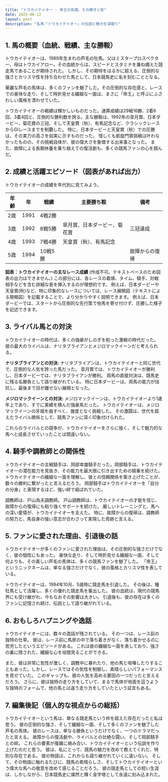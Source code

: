 ```yaml
---
title: "トウカイテイオー - 帝王の系譜、その輝きと影"
date: 2025-06-12
layout: post
description: "名馬『トウカイテイオー』の伝説と魅力を深堀り"
---
```


## 1. 馬の概要（血統、戦績、主な勝鞍）

トウカイテイオーは、1989年生まれの芦毛の牡馬。父はミスタープロスペクター、母はトウカイアロー。その血統からは、スピードとスタミナを兼ね備えた競走馬であることが期待された。  しかし、その期待をはるかに超える、圧倒的な強さとカリスマ性を持ち合わせた馬として、日本競馬史に名を刻むこととなる。

華麗な芦毛の馬体は、多くのファンを魅了した。その圧倒的な存在感と、レースでの豪快な走り、そして時折見せる繊細な一面は、まさに「帝王」と呼ぶにふさわしい風格を漂わせていた。

トウカイテイオーの戦績は輝かしいものだった。通算成績は29戦16勝、2着6回、3着4回と、圧倒的な勝利数を誇る。主な勝鞍は、1992年の皐月賞、日本ダービー、菊花賞の三冠、そして天皇賞（秋）、有馬記念など、クラシックレースからGIレースまでを制覇した。  特に、日本ダービーと天皇賞（秋）での圧勝は、その実力の高さを如実に示すものだった。  惜しくも凱旋門賞挑戦は叶わなかったものの、その挑戦自体が、彼の偉大さを象徴する出来事となった。  また、故障による長期休養を乗り越えての復活劇も、多くの競馬ファンの心を掴んだ。


## 2. 成績と活躍エピソード（図表があれば出力）

トウカイテイオーの成績を年代別に見てみよう。

| 年齢 | 年 | 戦績 | 主要勝ち鞍 | 備考 |
|---|---|---|---|---|
| 2歳 | 1991 | 4戦2勝 |  |  |
| 3歳 | 1992 | 8戦5勝 | 皐月賞、日本ダービー、菊花賞 | 三冠達成 |
| 4歳 | 1993 | 7戦4勝 | 天皇賞（秋）、有馬記念 |  |
| 5歳 | 1994 | 10戦5勝 |  | 故障からの復帰 |


**図表：トウカイテイオーの主なレース成績** (作成不可。テキストベースのため図表の出力はできません。)  この部分には、各レースの着順、タイム、騎手、対戦相手などを含む詳細な表を挿入するのが理想的です。  例えば、日本ダービーや天皇賞(秋)など、特に印象的なレースについては、レース展開図（テキストによる簡略図）を記載することで、より分かりやすく説明できます。 例えば、日本ダービーでは、スタートから圧倒的な先行策で他馬を寄せ付けず、圧勝した様子を記述できます。


## 3. ライバル馬との対決

トウカイテイオーの時代は、多くの強豪がしのぎを削った激戦の時代だった。  彼の最大のライバルは、ナリタブライアンとメジロマックイーンだと考えられる。

**ナリタブライアンとの対決:**  ナリタブライアンは、トウカイテイオーと同じ世代で、圧倒的な人気を誇った馬だった。  皐月賞では、トウカイテイオーが勝利し、日本ダービーでは、ナリタブライアンが勝利。  両馬の直接対決は、競馬史に残る名勝負として語り継がれている。  特に日本ダービーは、両馬の能力が拮抗し、最後まで目が離せない展開となった。

**メジロマックイーンとの対決:** メジロマックイーンは、トウカイテイオーより1歳年上であり、すでに実績を積んだ強豪馬だった。  トウカイテイオーは、メジロマックイーンの牙城を崩すべく、幾度となく挑戦した。  その激闘は、世代を超えたライバル関係として、競馬ファンに深く印象付けられた。

これらのライバルとの競争が、トウカイテイオーをさらに強く、そして魅力的な馬へと成長させていったことは間違いない。


## 4. 騎手や調教師との関係性

トウカイテイオーの主戦騎手は、岡部幸雄騎手だった。岡部騎手は、トウカイテイオーの潜在能力を見抜き、その能力を最大限に引き出すための騎乗を続けた。  トウカイテイオーの繊細な一面を理解し、彼との信頼関係を築き上げたことが、数々の勝利に繋がったと言えるだろう。  岡部騎手はトウカイテイオーを「自分の分身」と表現するほど、強い絆で結ばれていた。

調教師は、戸山為夫調教師。  戸山調教師は、トウカイテイオーの才能を信じ、故障からの復帰にも粘り強くサポートを続けた。  厳しいトレーニングと、馬への深い愛情が、トウカイテイオーを支えた。  特に、故障からの復帰は、調教師の努力と、馬自身の強い意志が合わさって実現した奇跡と言える。


## 5. ファンに愛された理由、引退後の話

トウカイテイオーが多くのファンに愛された理由は、その圧倒的な強さだけでなく、彼の個性にもあった。  豪快な走り、そして時折見せる繊細な一面、そして何よりも、その美しい芦毛の馬体は、多くの競馬ファンを魅了した。  「帝王」というニックネームは、単なる強さだけでなく、彼の風格とカリスマ性を表している。

トウカイテイオーは、1994年10月、5歳時に競走馬を引退した。  その後は、種牡馬として活躍し、多くの優れた競走馬を輩出した。  彼の血統は、現代の競馬界にも受け継がれ、今もなおその影響は大きい。  引退後も、彼の存在は多くのファンに記憶され続け、伝説として語り継がれている。


## 6. おもしろハプニングや逸話

トウカイテイオーには、数々の逸話が残されている。  その一つは、レース前の独特の仕草。  彼は、レース前に馬房の中で落ち着きがなく、落ち着かせるのに苦労したというエピソードがある。  これは彼の繊細な一面を表しており、強さの裏に隠された、繊細な心を垣間見ることができる。

また、彼は非常に気性が激しく、調教中に暴れたり、他の馬と喧嘩したりすることもあった。しかし、レースではその気性を制御し、素晴らしいパフォーマンスを見せていた。  このギャップも、彼の人気を高める要因の一つだったと言えるだろう。  さらに、彼は独特の走り方をしていて、まるで馬体が地面を這うような独特のフォームで、他の馬とは違う走り方をしていたという証言もある。


## 7. 編集後記（個人的な視点からの総括）

トウカイテイオーという馬は、単なる競走馬という枠を超えた存在だったと私は思う。  彼の圧倒的な強さ、そして繊細な一面、そして多くのファンを魅了した芦毛の馬体。  彼のレースは、単なる勝負というだけでなく、一つのドラマだったと言える。  故障からの復活劇や、ライバルとの壮絶な闘い、そして岡部騎手との絆。  これらの要素が複雑に絡み合い、トウカイテイオーという伝説を作り上げたのだと思う。  彼は、私にとって、競馬の魅力を改めて教えてくれた、特別な存在である。  彼の物語は、これからも語り継がれていくに違いない。  そして、その物語に触れるたびに、競馬の素晴らしさ、そしてトウカイテイオーという偉大な馬への敬意を改めて感じることだろう。  彼の競走馬としての短い生涯は、しかしながら、日本競馬史に燦然と輝く金字塔として永遠に刻み込まれた。
